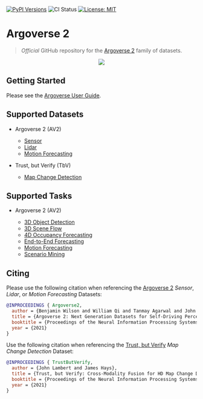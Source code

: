 [![PyPI Versions](https://img.shields.io/pypi/pyversions/av2)](https://pypi.org/project/av2/)
![CI Status](https://github.com/argoai/av2-api/actions/workflows/ci.yml/badge.svg)
[![License: MIT](https://img.shields.io/badge/License-MIT-yellow.svg)](./LICENSE)

# Argoverse 2

> _Official_ GitHub repository for the [Argoverse 2](https://www.argoverse.org) family of datasets.

<p align="center">
  <img src="https://argoverse.github.io/user-guide/assets/157802162-e40098c1-8677-4c16-ac60-e9bbded6badf.avif">
</p>

## Getting Started

Please see the [Argoverse User Guide](https://argoverse.github.io/user-guide/).

## Supported Datasets

- Argoverse 2 (AV2)

  - [Sensor](https://argoverse.github.io/user-guide/datasets/sensor.html)
  - [Lidar](https://argoverse.github.io/user-guide/datasets/lidar.html)
  - [Motion Forecasting](https://argoverse.github.io/user-guide/datasets/motion_forecasting.html)
  
- Trust, but Verify (TbV)
  - [Map Change Detection](https://argoverse.github.io/user-guide/datasets/map_change_detection.html)

## Supported Tasks

- Argoverse 2 (AV2)

  - [3D Object Detection](https://argoverse.github.io/user-guide/tasks/3d_object_detection.html)
  - [3D Scene Flow](https://argoverse.github.io/user-guide/tasks/3d_scene_flow.html)
  - [4D Occupancy Forecasting](https://argoverse.github.io/user-guide/tasks/4d_occupancy_forecasting.html)
  - [End-to-End Forecasting](https://argoverse.github.io/user-guide/tasks/e2e_forecasting.html)
  - [Motion Forecasting](https://argoverse.github.io/user-guide/tasks/motion_forecasting.html)
  - [Scenario Mining](https://argoverse.github.io/user-guide/tasks/scenario_mining.html)


## Citing

Please use the following citation when referencing the [Argoverse 2](https://datasets-benchmarks-proceedings.neurips.cc/paper/2021/file/4734ba6f3de83d861c3176a6273cac6d-Paper-round2.pdf) _Sensor_, _Lidar_, or _Motion Forecasting_ Datasets:

```BibTeX
@INPROCEEDINGS { Argoverse2,
  author = {Benjamin Wilson and William Qi and Tanmay Agarwal and John Lambert and Jagjeet Singh and Siddhesh Khandelwal and Bowen Pan and Ratnesh Kumar and Andrew Hartnett and Jhony Kaesemodel Pontes and Deva Ramanan and Peter Carr and James Hays},
  title = {Argoverse 2: Next Generation Datasets for Self-Driving Perception and Forecasting},
  booktitle = {Proceedings of the Neural Information Processing Systems Track on Datasets and Benchmarks (NeurIPS Datasets and Benchmarks 2021)},
  year = {2021}
}
```

Use the following citation when referencing the [Trust, but Verify](https://datasets-benchmarks-proceedings.neurips.cc/paper/2021/file/6f4922f45568161a8cdf4ad2299f6d23-Paper-round2.pdf) _Map Change Detection_ Dataset:
```BibTeX
@INPROCEEDINGS { TrustButVerify,
  author = {John Lambert and James Hays},
  title = {Trust, but Verify: Cross-Modality Fusion for HD Map Change Detection},
  booktitle = {Proceedings of the Neural Information Processing Systems Track on Datasets and Benchmarks (NeurIPS Datasets and Benchmarks 2021)},
  year = {2021}
}
```
